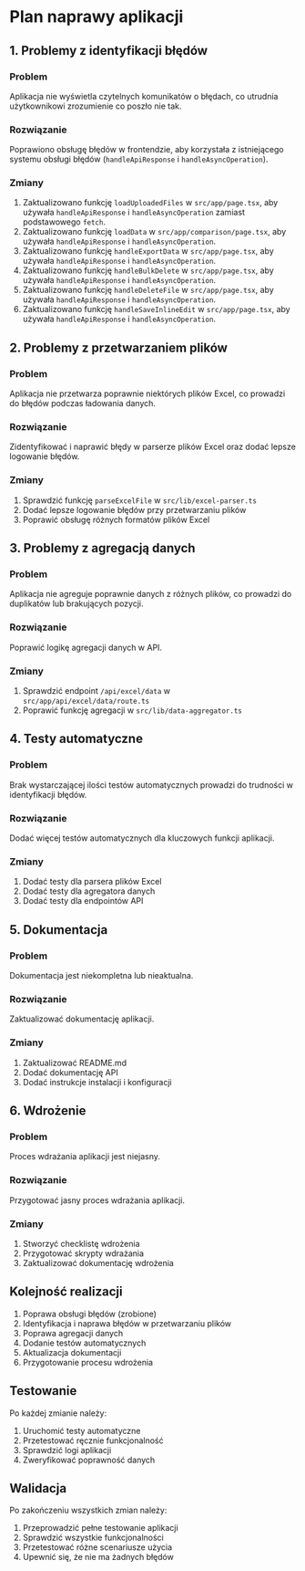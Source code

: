 # Plan naprawy aplikacji

## 1. Problemy z identyfikacji błędów

### Problem
Aplikacja nie wyświetla czytelnych komunikatów o błędach, co utrudnia użytkownikowi zrozumienie co poszło nie tak.

### Rozwiązanie
Poprawiono obsługę błędów w frontendzie, aby korzystała z istniejącego systemu obsługi błędów (`handleApiResponse` i `handleAsyncOperation`).

### Zmiany
1. Zaktualizowano funkcję `loadUploadedFiles` w `src/app/page.tsx`, aby używała `handleApiResponse` i `handleAsyncOperation` zamiast podstawowego `fetch`.
2. Zaktualizowano funkcję `loadData` w `src/app/comparison/page.tsx`, aby używała `handleApiResponse` i `handleAsyncOperation`.
3. Zaktualizowano funkcję `handleExportData` w `src/app/page.tsx`, aby używała `handleApiResponse` i `handleAsyncOperation`.
4. Zaktualizowano funkcję `handleBulkDelete` w `src/app/page.tsx`, aby używała `handleApiResponse` i `handleAsyncOperation`.
5. Zaktualizowano funkcję `handleDeleteFile` w `src/app/page.tsx`, aby używała `handleApiResponse` i `handleAsyncOperation`.
6. Zaktualizowano funkcję `handleSaveInlineEdit` w `src/app/page.tsx`, aby używała `handleApiResponse` i `handleAsyncOperation`.

## 2. Problemy z przetwarzaniem plików

### Problem
Aplikacja nie przetwarza poprawnie niektórych plików Excel, co prowadzi do błędów podczas ładowania danych.

### Rozwiązanie
Zidentyfikować i naprawić błędy w parserze plików Excel oraz dodać lepsze logowanie błędów.

### Zmiany
1. Sprawdzić funkcję `parseExcelFile` w `src/lib/excel-parser.ts`
2. Dodać lepsze logowanie błędów przy przetwarzaniu plików
3. Poprawić obsługę różnych formatów plików Excel

## 3. Problemy z agregacją danych

### Problem
Aplikacja nie agreguje poprawnie danych z różnych plików, co prowadzi do duplikatów lub brakujących pozycji.

### Rozwiązanie
Poprawić logikę agregacji danych w API.

### Zmiany
1. Sprawdzić endpoint `/api/excel/data` w `src/app/api/excel/data/route.ts`
2. Poprawić funkcję agregacji w `src/lib/data-aggregator.ts`

## 4. Testy automatyczne

### Problem
Brak wystarczającej ilości testów automatycznych prowadzi do trudności w identyfikacji błędów.

### Rozwiązanie
Dodać więcej testów automatycznych dla kluczowych funkcji aplikacji.

### Zmiany
1. Dodać testy dla parsera plików Excel
2. Dodać testy dla agregatora danych
3. Dodać testy dla endpointów API

## 5. Dokumentacja

### Problem
Dokumentacja jest niekompletna lub nieaktualna.

### Rozwiązanie
Zaktualizować dokumentację aplikacji.

### Zmiany
1. Zaktualizować README.md
2. Dodać dokumentację API
3. Dodać instrukcje instalacji i konfiguracji

## 6. Wdrożenie

### Problem
Proces wdrażania aplikacji jest niejasny.

### Rozwiązanie
Przygotować jasny proces wdrażania aplikacji.

### Zmiany
1. Stworzyć checklistę wdrożenia
2. Przygotować skrypty wdrażania
3. Zaktualizować dokumentację wdrożenia

## Kolejność realizacji

1. Poprawa obsługi błędów (zrobione)
2. Identyfikacja i naprawa błędów w przetwarzaniu plików
3. Poprawa agregacji danych
4. Dodanie testów automatycznych
5. Aktualizacja dokumentacji
6. Przygotowanie procesu wdrożenia

## Testowanie

Po każdej zmianie należy:
1. Uruchomić testy automatyczne
2. Przetestować ręcznie funkcjonalność
3. Sprawdzić logi aplikacji
4. Zweryfikować poprawność danych

## Walidacja

Po zakończeniu wszystkich zmian należy:
1. Przeprowadzić pełne testowanie aplikacji
2. Sprawdzić wszystkie funkcjonalności
3. Przetestować różne scenariusze użycia
4. Upewnić się, że nie ma żadnych błędów